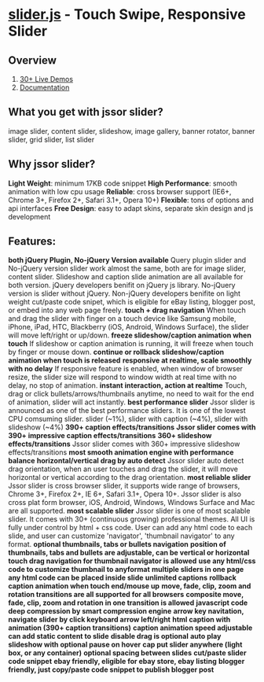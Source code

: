 [slider.js](http://www.jssor.com/) - Touch Swipe, Responsive Slider
==================================================

Overview
--------------------------------------

1. [30+ Live Demos](http://www.jssor.com)
2. [Documentation](http://www.jssor.com/developement/index.html)

What you get with jssor slider?
--------------------------------------
image slider, content slider, slideshow, image gallery, banner rotator, banner slider, grid slider, list slider

Why jssor slider?
--------------------------------------
**Light Weight**: minimum 17KB code snippet
**High Performance**: smooth animation with low cpu usage
**Reliable**: cross browser support (IE6+, Chrome 3+, Firefox 2+, Safari 3.1+, Opera 10+)
**Flexible**: tons of options and api interfaces
**Free Design**: easy to adapt skins, separate skin design and js development

Features:
--------------------------------------
**both jQuery Plugin, No-jQuery Version available**
Query plugin slider and No-jQuery version slider work almost the same, both are for image slider, content slider. Slideshow and caption slide animation are all available for both version.
jQuery developers benifit on jQuery js library. No-jQuery version is slider without jQuery. Non-jQuery developers benifite on light weight cut/paste code snipet, which is eligible for eBay listing, blogger post, or embed into any web page freely.
**touch + drag navigation**
When touch and drag the slider with finger on a touch device like Samsung mobile, iPhone, iPad, HTC, Blackberry (iOS, Android, Windows Surface), the slider will move left/right or up/down.
**freeze slideshow/caption animation when touch**
If slideshow or caption animation is running, it will freeze when touch by finger or mouse down.
**continue or rollback slideshow/caption animation when touch is released**
**responsive at realtime, scale smoothly with no delay**
If responsive feature is enabled, when window of browser resize, the slider size will respond to window width at real time with no delay, no stop of animation.
**instant interaction, action at realtime**
Touch, drag or click bullets/arrows/thumbnails anytime, no need to wait for the end of animation, slider will act instantly.
**best performance slider**
Jssor slider is announced as one of the best performance sliders. It is one of the lowest CPU comsuming slider. slider (~1%), slider with caption (~4%), slider with slideshow (~4%)
**390+ caption effects/transitions**
**Jssor slider comes with 390+ impressive caption effects/transitions**
**360+ slideshow effects/transitions**
Jssor slider comes with 360+ impressive slideshow effects/transitions
**most smooth animation engine with performance balance**
**horizontal/vertical drag by auto detect**
Jssor slider auto detect drag orientation, when an user touches and drag the slider, it will move horizontal or vertical according to the drag orientation.
**most reliable slider**
Jssor slider is cross browser slider, it supports wide range of browsers, Chrome 3+, Firefox 2+, IE 6+, Safari 3.1+, Opera 10+. Jssor slider is also cross plat form browser, iOS, Android, Windows, Windows Surface and Mac are all supported.
**most scalable slider**
Jssor slider is one of most scalable slider. It comes with 30+ (continuous growing) professional themes. All UI is fully under control by html + css code. User can add any html code to each slide, and user can customize 'navigator', 'thumbnail navigator' to any format.
**optional thumbnails, tabs or bullets navigation**
**position of thumbnails, tabs and bullets are adjustable, can be vertical or horizontal**
**touch drag navigation for thumbnail navigator is allowed**
**use any html/css code to customize thumbnail to anyformat**
**multiple sliders in one page**
**any html code can be placed inside slide**
**unlimited captions**
**rollback caption animation when touch end/mouse up**
**move, fade, clip, zoom and rotation transitions are all supported for all browsers**
**composite move, fade, clip, zoom and rotation in one transition is allowed**
**javascript code deep compression by smart compression engine**
**arrow key navitation, navigate slider by click keyboard arrow left/right**
**html caption with animation (390+ caption transitions)**
**caption animation speed adjustable**
**can add static content to slide**
**disable drag is optional**
**auto play slideshow with optional pause on hover**
**cap put slider anywhere (light box, or any container)**
**optional spacing between slides**
**cut/paste slider code snippet**
**ebay friendly, eligible for ebay store, ebay listing**
**blogger friendly, just copy/paste code snippet to publish blogger post**